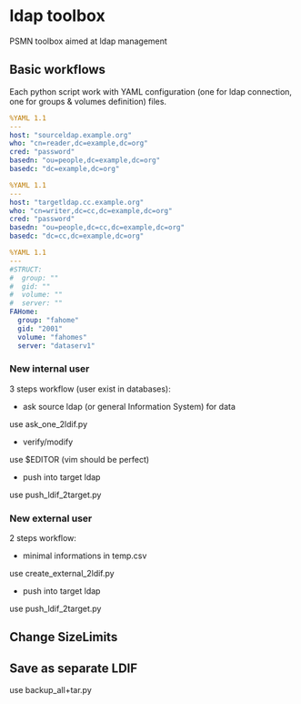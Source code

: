 # ldap toolbox

PSMN toolbox aimed at ldap management

## Basic workflows

Each python script work with YAML configuration (one for ldap connection, 
one for groups & volumes definition) files.

``` ldap_source.yml
%YAML 1.1
---
host: "sourceldap.example.org"
who: "cn=reader,dc=example,dc=org"
cred: "password"
basedn: "ou=people,dc=example,dc=org"
basedc: "dc=example,dc=org"
```

``` ldap_target.yml
%YAML 1.1
---
host: "targetldap.cc.example.org"
who: "cn=writer,dc=cc,dc=example,dc=org"
cred: "password"
basedn: "ou=people,dc=cc,dc=example,dc=org"
basedc: "dc=cc,dc=example,dc=org"
```

``` GROUPS_dictionary.yml
%YAML 1.1
---
#STRUCT:
#  group: ""
#  gid: ""
#  volume: ""
#  server: ""
FAHome:
  group: "fahome"
  gid: "2001"
  volume: "fahomes"
  server: "dataserv1"
```

### New internal user

3 steps workflow (user exist in databases):

* ask source ldap (or general Information System) for data

use ask_one_2ldif.py 

* verify/modify

use $EDITOR (vim should be perfect)

* push into target ldap

use push_ldif_2target.py

### New external user

2 steps workflow:

* minimal informations in temp.csv

use create_external_2ldif.py

* push into target ldap

use push_ldif_2target.py

## Change SizeLimits

## Save as separate LDIF

use backup_all+tar.py


